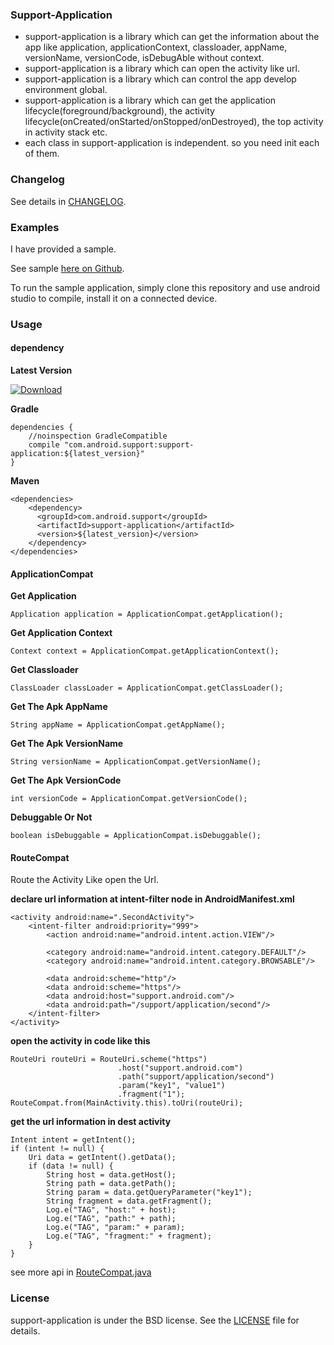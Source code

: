 ### Support-Application

 - support-application is a library which can get the information about the app like application, applicationContext, classloader, appName, versionName, versionCode, isDebugAble without context.
 - support-application is a library which can open the activity like url.
 - support-application is a library which can control the app develop environment global.
 - support-application is a library which can get the application lifecycle(foreground/background), the activity lifecycle(onCreated/onStarted/onStopped/onDestroyed), the top activity in activity stack etc.
 - each class in support-application is independent. so you need init each of them.
 
### Changelog

See details in [CHANGELOG](https://github.com/lizhangqu/support-application/blob/master/CHANGELOG.md).

### Examples

I have provided a sample.

See sample [here on Github](https://github.com/lizhangqu/support-application/tree/master/app).

To run the sample application, simply clone this repository and use android studio to compile, install it on a connected device.

### Usage

#### dependency

**Latest Version**

[ ![Download](https://api.bintray.com/packages/lizhangqu/maven/support-application/images/download.svg) ](https://bintray.com/lizhangqu/maven/support-application/_latestVersion)


**Gradle**

```
dependencies {
    //noinspection GradleCompatible
    compile "com.android.support:support-application:${latest_version}"
}
```

**Maven**

```
<dependencies>
    <dependency>
      <groupId>com.android.support</groupId>
      <artifactId>support-application</artifactId>
      <version>${latest_version}</version>
    </dependency>
</dependencies>
```

#### ApplicationCompat

**Get Application**

```
Application application = ApplicationCompat.getApplication();                   
```

**Get Application Context**

```
Context context = ApplicationCompat.getApplicationContext();                   
```

**Get Classloader**

```
ClassLoader classLoader = ApplicationCompat.getClassLoader();              
```

**Get The Apk AppName**

```
String appName = ApplicationCompat.getAppName();
```

**Get The Apk VersionName**

```
String versionName = ApplicationCompat.getVersionName();
```

**Get The Apk VersionCode**

```
int versionCode = ApplicationCompat.getVersionCode();
```

**Debuggable Or Not**

```
boolean isDebuggable = ApplicationCompat.isDebuggable();
```

#### RouteCompat

Route the Activity Like open the Url.

**declare url information at intent-filter node in AndroidManifest.xml**

```
<activity android:name=".SecondActivity">
    <intent-filter android:priority="999">
        <action android:name="android.intent.action.VIEW"/>

        <category android:name="android.intent.category.DEFAULT"/>
        <category android:name="android.intent.category.BROWSABLE"/>

        <data android:scheme="http"/>
        <data android:scheme="https"/>
        <data android:host="support.android.com"/>
        <data android:path="/support/application/second"/>
    </intent-filter>
</activity>
```

**open the activity in code like this**

```
RouteUri routeUri = RouteUri.scheme("https")
                        .host("support.android.com")
                        .path("support/application/second")
                        .param("key1", "value1")
                        .fragment("1");
RouteCompat.from(MainActivity.this).toUri(routeUri);
```

**get the url information in dest activity**

```
Intent intent = getIntent();
if (intent != null) {
    Uri data = getIntent().getData();
    if (data != null) {
        String host = data.getHost();
        String path = data.getPath();
        String param = data.getQueryParameter("key1");
        String fragment = data.getFragment();
        Log.e("TAG", "host:" + host);
        Log.e("TAG", "path:" + path);
        Log.e("TAG", "param:" + param);
        Log.e("TAG", "fragment:" + fragment);
    }
}
```

see more api in [RouteCompat.java](https://github.com/lizhangqu/support-application/blob/master/support-application/src/main/java/com/android/support/application/RouteCompat.java)


### License

support-application is under the BSD license. See the [LICENSE](https://github.com/lizhangqu/support-application/blob/master/LICENSE) file for details.